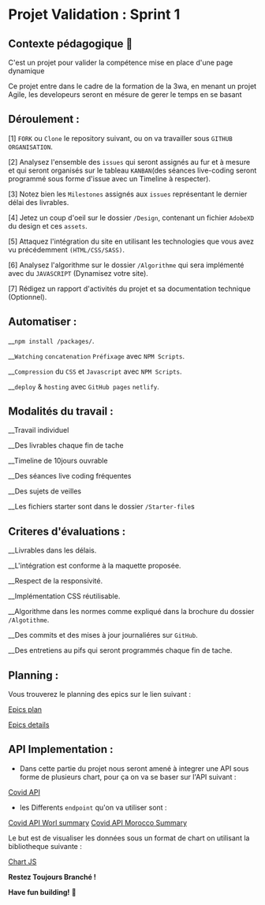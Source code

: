 # Projet Validation :  Sprint 1 

## Contexte pédagogique  👋

C'est un projet pour valider la compétence mise en place d'une page dynamique

Ce projet entre dans le cadre de la formation de la 3wa, en menant un projet Agile, les developeurs seront en mésure de gerer le temps en se basant


## Déroulement : 


[1] `FORK` ou `Clone` le repository suivant, ou on va travailler sous `GITHUB ORGANISATION`.

[2] Analysez l'ensemble des `issues` qui seront assignés au fur et à mesure et qui seront organisés sur le tableau `KANBAN`(des séances
    live-coding seront programmé sous forme d'issue avec un Timeline à respecter).

[3] Notez bien les `Milestones` assignés aux `issues` représentant le dernier délai des livrables.  

[4] Jetez un coup d'oeil sur le dossier `/Design`, contenant un fichier `AdobeXD` du design et ces `assets`. 

[5] Attaquez l'intégration du site en utilisant les technologies que vous avez vu précédemment `(HTML/CSS/SASS)`.


[6] Analysez l'algorithme sur le dossier `/Algorithme` qui sera implémenté avec du  `JAVASCRIPT` (Dynamisez votre site).


[7] Rédigez un rapport d'activités du projet et sa documentation technique (Optionnel). 

## Automatiser : 

__`npm install /packages/`.

__`Watching` `concatenation` `Préfixage`  avec `NPM Scripts`. 

__`Compression` du `CSS` et `Javascript` avec `NPM Scripts`.

__`deploy` & `hosting` avec `GitHub pages` `netlify`. 


## Modalités du travail :

__Travail individuel 

__Des livrables chaque fin de tache

__Timeline de 10jours ouvrable

__Des séances live coding fréquentes

__Des sujets de veilles

__Les fichiers starter sont dans le dossier `/Starter-file`s


## Criteres d'évaluations  :

__Livrables dans les délais.

__L'intégration est conforme à la maquette proposée.

__Respect de la responsivité.

__Implémentation CSS réutilisable. 

__Algorithme dans les normes comme expliqué dans la brochure du dossier `/Algotithme`.

__Des commits et des mises à jour journaliéres sur `GitHub`.

__Des entretiens au pifs qui seront programmés chaque fin de tache.

## Planning : 

Vous trouverez le planning des epics sur le lien suivant : 

[Epics plan](https://github.com/tijaniabdellatif/Covid-Tracker/projects/1)

[Epics details](https://github.com/tijaniabdellatif/Covid-Tracker/issues)


## API Implementation : 

- Dans cette partie du projet nous seront amené à integrer une API sous forme de plusieurs chart, pour ça on va se baser sur l'API suivant : 

[Covid API](https://api.covid19api.com/)

- les Differents `endpoint` qu'on va utiliser sont : 

[Covid API Worl summary](https://api.covid19api.com/summary)
[Covid API Morocco Summary](https://api.covid19api.com/dayone/country/morocco/status/confirmed)

Le but est de visualiser les données sous un format de chart on utilisant la bibliotheque suivante : 

[Chart JS](https://www.chartjs.org/)


**Restez Toujours Branché !**

**Have fun building!** 🚀
